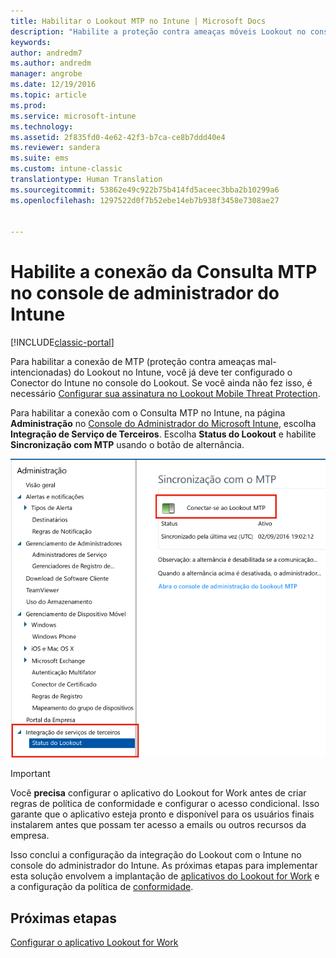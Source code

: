 ```yaml
---
title: Habilitar o Lookout MTP no Intune | Microsoft Docs
description: "Habilite a proteção contra ameaças móveis Lookout no console de administrador do Intune."
keywords: 
author: andredm7
ms.author: andredm
manager: angrobe
ms.date: 12/19/2016
ms.topic: article
ms.prod: 
ms.service: microsoft-intune
ms.technology: 
ms.assetid: 2f835fd0-4e62-42f3-b7ca-ce8b7ddd40e4
ms.reviewer: sandera
ms.suite: ems
ms.custom: intune-classic
translationtype: Human Translation
ms.sourcegitcommit: 53862e49c922b75b414fd5aceec3bba2b10299a6
ms.openlocfilehash: 1297522d0f7b52ebe14eb7b938f3458e7308ae27


---
```


# <a name="enable-lookout-mtp-connection-in-the-intune-admin-console"></a>Habilite a conexão da Consulta MTP no console de administrador do Intune

[!INCLUDE[classic-portal](../includes/classic-portal.md)]

Para habilitar a conexão de MTP (proteção contra ameaças mal-intencionadas) do Lookout no Intune, você já deve ter configurado o Conector do Intune no console do Lookout.  Se você ainda não fez isso, é necessário [Configurar sua assinatura no Lookout Mobile Threat Protection](set-up-your-subscription-with-lookout-mtp.md).

Para habilitar a conexão com o Consulta MTP no Intune, na página **Administração** no [Console do Administrador do Microsoft Intune](https://manage.microsoft.com), escolha **Integração de Serviço de Terceiros**. Escolha **Status do Lookout** e habilite **Sincronização com MTP** usando o botão de alternância.

![captura de tela da página de sincronização do Lookout com o botão de alternância habilitar realçado](../media/mtp/lookout-intune-synchronization.png)

>[!IMPORTANT]
> Você **precisa** configurar o aplicativo do Lookout for Work antes de criar regras de política de conformidade e configurar o acesso condicional. Isso garante que o aplicativo esteja pronto e disponível para os usuários finais instalarem antes que possam ter acesso a emails ou outros recursos da empresa.

Isso conclui a configuração da integração do Lookout com o Intune no console do administrador do Intune.  As próximas etapas para implementar esta solução envolvem a implantação de [aplicativos do Lookout for Work](configure-and-deploy-lookout-for-work-apps.md) e a configuração da política de [conformidade](enable-device-threat-protection-rule-in-compliance-policy.md).


## <a name="next-steps"></a>Próximas etapas
[Configurar o aplicativo Lookout for Work ](configure-and-deploy-lookout-for-work-apps.md)



<!--HONumber=Jan17_HO2-->


